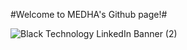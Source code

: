 #Welcome to MEDHA's Github page!#

![Black Technology LinkedIn Banner (2)](https://user-images.githubusercontent.com/41751303/121058701-46d58e80-c7de-11eb-8ecb-5a2545acb108.png)
